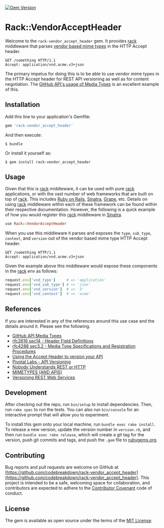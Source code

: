 [![Gem Version](https://badge.fury.io/rb/rack-vendor_accept_header.svg)](https://badge.fury.io/rb/rack-vendor_accept_header)

# Rack::VendorAcceptHeader

Welcome to the `rack-vendor_accept_header` gem. It provides
[rack](http://rack.github.io) middleware that parses [vendor based mime
types](https://tools.ietf.org/html/rfc4288#section-3.2) in the HTTP
Accept header.

```http
GET /something HTTP/1.1
Accept: application/vnd.acme.v3+json
```

The primary impetus for doing this is to be able to use vendor mime
types in the HTTP Accept header for REST API versioning as well as for
content negotiation. The [GitHub API's usage of Media
Types](https://developer.github.com/v3/media/) is an excellent example
of this.

## Installation

Add this line to your application's Gemfile:

```ruby
gem 'rack-vendor_accept_header'
```

And then execute:

    $ bundle

Or install it yourself as:

    $ gem install rack-vendor_accept_header

## Usage

Given that this is [rack](http://rack.github.io) middleware, it can be
used with pure [rack](http://rack.github.io) applications, or with the
vast number of web frameworks that are built on top of
[rack](http://rack.github.io). This includes [Ruby on
Rails](http://rubyonrails.org), [Sinatra](http://www.sinatrarb.com),
[Grape](http://intridea.github.io/grape/), etc. Details on using
[rack](http://rack.github.io) middleware within each of these framework
can be found within their respective documentation. However, the
following is a quick example of how you would register this
[rack](http://rack.github.io) middleware in
[Sinatra](http://www.sinatrarb.com).

```ruby
use Rack::VendorAcceptHeader
```

When you use this middleware it parses and exposes the `type`, `sub_type`,
`context`, and `version` out of the vendor based mime type HTTP Accept
header.

```http
GET /something HTTP/1.1
Accept: application/vnd.acme.v3+json
```

Given the example above this middleware would expose these components in
the [rack](http://rack.github.io) env as follows:

```ruby
request.env['vnd_type']     # => 'application'
request.env['vnd_sub_type'] # => 'json'
request.env['vnd_version']  # => '3'
request.env['vnd_context']  # => 'acme'
```

## References

If you are interested in any of the references around this use case and
the details around it. Please see the following.

- [GitHub API Media Types](https://developer.github.com/v3/media/)
- [rfc2616 sec14 - Header Field Definitions](http://www.w3.org/Protocols/rfc2616/rfc2616-sec14.html)
- [rfc4288 sec3.2 - Media Type Specifications and Registration Procedures](https://tools.ietf.org/html/rfc4288#section-3.2)
- [Using the Accept Header to version your API](http://labs.qandidate.com/blog/2014/10/16/using-the-accept-header-to-version-your-api/)
- [Pivotal Labs - API Versioning](https://blog.pivotal.io/labs/labs/api-versioning)
- [Nobody Understands REST or HTTP](http://blog.steveklabnik.com/posts/2011-07-03-nobody-understands-rest-or-http)
- [MIMETYPES (AND APIS)](https://daveyshafik.com/archives/35507-mimetypes-and-apis.html)
- [Versioning REST Web Services](http://barelyenough.org/blog/2008/05/versioning-rest-web-services/)

## Development

After checking out the repo, run `bin/setup` to install dependencies.
Then, run `rake spec` to run the tests. You can also run `bin/console`
for an interactive prompt that will allow you to experiment.

To install this gem onto your local machine, run `bundle exec rake
install`. To release a new version, update the version number in
`version.rb`, and then run `bundle exec rake release`, which will create
a git tag for the version, push git commits and tags, and push the
`.gem` file to [rubygems.org](https://rubygems.org).

## Contributing

Bug reports and pull requests are welcome on GitHub at
[https://github.com/codebreakdown/rack-vendor_accept_header](https://github.com/codebreakdown/rack-vendor_accept_header).
This project is intended to be a safe, welcoming space for
collaboration, and contributors are expected to adhere to the
[Contributor Covenant](contributor-covenant.org) code of conduct.

## License

The gem is available as open source under the terms of the [MIT
License](http://opensource.org/licenses/MIT).

